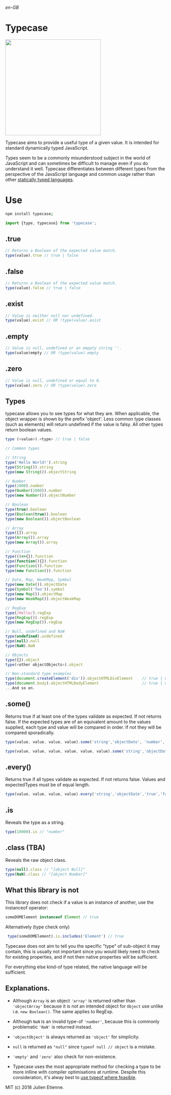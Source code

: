 _en-GB_
# Typecase
<img src="http://oi63.tinypic.com/4j2544.jpg" width="300" text-align="center">

Typecase aims to provide a useful type of a given value. It is intended for standard dynamically typed JavaScript.

Types seem to be a commonly misunderstood subject in the world of JavaScript and can sometimes be difficult to manage even if you do understand it well. Typecase differentiates between different types from the perspective of the JavaScript language and common usage rather than other [statically typed languages](https://stackoverflow.com/questions/1517582/what-is-the-difference-between-statically-typed-and-dynamically-typed-languages).
# Use
```bash
npm install typecase;
```

```javascript
import {type, typecase} from 'typecase';
```


## .true
```javascript
// Returns a Boolean of the expected value match.
type(value).true // true | false
```

## .false
```javascript
// Returns a Boolean of the expected value match.
type(value).false // true | false
```

## .exist
```javascript
// Value is neither null nor undefined.
type(value).exist // OR !type(value).exist

```
## .empty
```javascript
// Value is null, undefined or an emppty string ''.
type(value)empty // OR !type(value).empty
```
## .zero
```javascript
// Value is null, undefined or equal to 0.
type(value).zero // OR !type(value).zero
```

## Types
typecase allows you to see types for what they are. When applicable, 
the object wrapper is shown by the prefix 'object'. Less common type classes
(such as elements) will return undefined if the value is falsy. All other
types return boolean values.

```javascript 
type (<value>).<type> // true | false
```
```javascript
// Common types

// String
type('Hello World!').string
type(String()).string
type(new String()).objectString

// Number
type(1000).number
type(Number(1000)).number
type(new Number()).objectNumber

// Boolean
type(true).boolean
type(Boolean(true)).boolean
type(new Boolean()).objectBoolean

// Array
type([]).array
type(Array()).array
type(new Array()).array

// Function
type(()=>{}).function
type(function(){}).function
type(Function()).function
type(new Function()).function

// Date, Map, WeakMap, Symbol
type(new Date()).objectDate
type(Symbol('foo')).symbol
type(new Map()).objectMap
type(new WeakMap()).objectWeakMap

// RegExp
type(/Hello/).regExp
type(RegExp()).regExp
type(new RegExp()).regExp

// Null, undefined and NaN
type(undefined).undefined
type(null).null
type(NaN).NaN

// Objects 
type({}).object
type(<other objectObjects>).object

// Non-standard type examples
type(document.createElement('div')).objectHTMLDivElement    // true | undefined
type(document.body).objectHTMLBodyElement                   // true | undefined
...And so on.
```

## .some()
Returns true if at least one of the types validate as expected. If not returns false.
If the expected types are of an equivalent amount to the values supplied, each type
and value will be compared in order. If not they will be compared sporadically.

```javascript
type(value, value, value, value).some('string','objectDate', 'number', 'array')

type(value, value, value, value, value, value).some('string','objectDate')
```

## .every()
Returns true if all types validate as expected. If not returns false.
Values and expectedTypes must be of equal length.
```javascript
type(value, value, value, value).every('string','objectDate','true','false')
```

## .is
Reveals the type as a string.
```javascript
type(10000).is // "number"
```

## .class (TBA)
Reveals the raw object class.
```javascript
type(null).class // "[object Null]"
type(NaN).class // "[object Number]"
```

## What this library is not

This library does not check if a value is an instance of another, use the instanceof operator:

```javascript 
someDOMElement instanceof Element // true
```
Alternatively (type check only)
```javascript 
 type(someDOMElement).is.includes('Element') // true
```


Typecase does not aim to tell you the specific "type" of sub-object it may contain,
this is usually not important since you would likely need to check for 
existing properties, and if not then native properties will be sufficient.

For everything else kind-of type related, the native language will be sufficient.

## Explanations.
- Although `Array` is an object `'array'` is returned rather than `'objectArray'` because it is not an intended object for `Object` use unlike i.e. `new Boolean()`. The same applies to RegExp.

- Although `NaN` is an invalid type-of `'number'`, because this is commonly problematic `'NaN'` is returned instead.
- `'objectObject'` is always returned as `'object'` for simplicity.
- `null` is returned as `"null"` since `typeof null // object` is a mistake.
- `'empty'` and `'zero'` also check for non-existence.

- Typecase uses the most appropriate method for checking a type to be more inlline with compiler optimisations at runtime. Despite this consideration, it's alway best to [use typeof where feasible](https://medium.com/@julienetienne/is-javascript-trash-part-1-5310ac4e20d0#b6da).


MIT (c) 2018 Julien Etienne.
